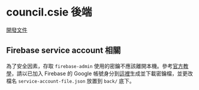 # council.csie 後端

[開發文件](https://hackmd.io/MJnE9jwfSZiR0ehygAGW5Q)

## Firebase service account 相關

為了安全因素，存取 `firebase-admin` 使用的密鑰不應該離開本機。參考[官方教學](https://firebase.google.com/docs/admin/setup?hl=zh-tw#initialize_the_sdk_in_non-google_environments)，請以已加入 Firebase 的 Google 帳號身分到[這裡](https://console.firebase.google.com/project/_/settings/serviceaccounts/adminsdk?hl=zh-tw&_gl=1*z361db*_ga*MTUwNDEzMzY1Ni4xNzA2MDQ1MzY0*_ga_CW55HF8NVT*MTcwNjA5NTQ1My40LjEuMTcwNjA5OTM4MS4yMC4wLjA)生成並下載密鑰檔，並更改檔名 `service-account-file.json` 放置到 `back/` 底下。
